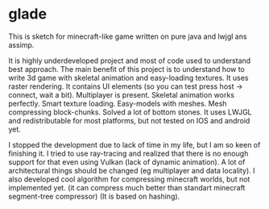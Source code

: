 # glade


This is sketch for minecraft-like game written on pure java and lwjgl ans assimp.

It is highly underdeveloped project and most of code used to understand best approach.
The main benefit of this project is to understand how to write 3d game with skeletal animation and easy-loading textures.
It uses raster rendering.
It contains UI elements (so you can test press host -> connect, wait a bit).
Multiplayer is present.
Skeletal animation works perfectly.
Smart texture loading.
Easy-models with meshes.
Mesh compressing block-chunks.
Solved a lot of bottom stones.
It uses LWJGL and redistributable for most platforms, but not tested on IOS and android yet.

I stopped the development due to lack of time in my life, but I am so keen of finishing it.
I tried to use ray-tracing and realized that there is no enough support for that even using Vulkan (lack of dynamic animation).
A lot of architectural things should be changed (eg multiplayer and data locality).
I also developed cool algorithm for compressing minecraft worlds, but not implemented yet. (it can compress much better than standart minecraft segment-tree compressor) (It is based on hashing).
